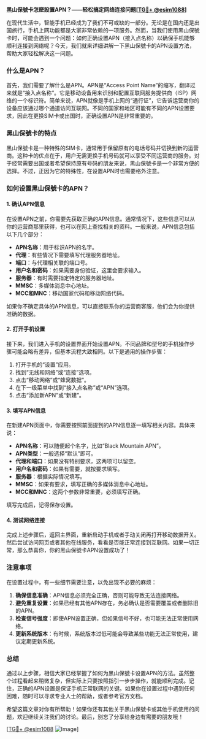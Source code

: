 **黑山保號卡怎麽設置APN？——轻松搞定网络连接问题[[TG💪+ @esim1088](https://t.me/s/esim1088)]**

在现代生活中，智能手机已经成为了我们不可或缺的一部分。无论是在国内还是出国旅行，手机上网功能都是大家非常依赖的一项服务。然而，当我们使用黑山保號卡时，可能会遇到一个问题：如何正确设置APN（接入点名称）以确保手机能够顺利连接到网络呢？今天，我们就来详细讲解一下黑山保號卡的APN设置方法，帮助大家轻松解决这一问题。

### 什么是APN？

首先，我们需要了解什么是APN。APN是“Access Point Name”的缩写，翻译过来就是“接入点名称”。它是移动设备用来识别和配置互联网服务提供商（ISP）网络的一个标识符。简单来说，APN就像是手机上网的“通行证”，它告诉运营商你的设备应该通过哪个通道访问互联网。不同的国家和地区可能有不同的APN设置要求，因此在更换SIM卡或出国时，正确设置APN是非常重要的。

### 黑山保號卡的特点

黑山保號卡是一种特殊的SIM卡，通常用于保留原有的电话号码并切换到新的运营商。这种卡的优点在于，用户无需更换手机号码就可以享受不同运营商的服务。对于经常需要出国或者希望保持原有号码的朋友来说，黑山保號卡是一个非常方便的选择。不过，正因为它的特殊性，在设置APN时也需要格外注意。

### 如何设置黑山保號卡的APN？

#### 1. 确认APN信息

在设置APN之前，你需要先获取正确的APN信息。通常情况下，这些信息可以从你的运营商那里获得，也可以在网上查找相关的资料。一般来说，APN信息包括以下几个部分：

- **APN名称**：用于标识APN的名字。
- **代理**：有些情况下需要填写代理服务器地址。
- **端口**：与代理相关联的端口号。
- **用户名和密码**：如果需要身份验证，这里会要求输入。
- **服务器**：有时需要指定特定的服务器地址。
- **MMSC**：多媒体消息中心地址。
- **MCC和MNC**：移动国家代码和移动网络代码。

如果你不确定具体的APN信息，可以直接联系你的运营商客服，他们会为你提供准确的数据。

#### 2. 打开手机设置

接下来，我们进入手机的设置界面开始设置APN。不同品牌和型号的手机操作步骤可能会略有差异，但基本流程大致相同。以下是通用的操作步骤：

1. 打开手机的“设置”应用。
2. 找到“无线和网络”或“连接”选项。
3. 点击“移动网络”或“蜂窝数据”。
4. 在下一级菜单中找到“接入点名称”或“APN”选项。
5. 点击“添加新APN”或“新建”。

#### 3. 填写APN信息

在新建APN页面中，你需要按照前面提到的APN信息逐一填写相关内容。具体来说：

- **APN名称**：可以随便起个名字，比如“Black Mountain APN”。
- **APN类型**：一般选择“默认”即可。
- **代理和端口**：如果没有特别要求，这两项可以留空。
- **用户名和密码**：如果有需要，就按要求填写。
- **服务器**：根据实际情况填写。
- **MMSC**：如果有要求，填写正确的多媒体消息中心地址。
- **MCC和MNC**：这两个参数非常重要，必须填写正确。

填写完成后，记得保存设置。

#### 4. 测试网络连接

完成上述步骤后，返回主界面，重新启动手机或者手动关闭再打开移动数据开关。然后尝试访问网页或者其他在线服务，看看是否能正常连接到互联网。如果一切正常，那么恭喜你，你的黑山保號卡APN设置成功了！

### 注意事项

在设置过程中，有一些细节需要注意，以免出现不必要的麻烦：

1. **确保信息准确**：APN信息必须完全正确，否则可能导致无法连接网络。
2. **避免重复设置**：如果已经有其他APN存在，务必确认是否需要覆盖或者删除旧的APN。
3. **检查信号强度**：即使APN设置正确，但如果信号不好，也可能无法正常使用网络。
4. **更新系统版本**：有时候，系统版本过低可能会导致某些功能无法正常使用，建议定期更新系统。

### 总结

通过以上步骤，相信大家已经掌握了如何为黑山保號卡设置APN的方法。虽然整个过程看起来稍微复杂，但实际上只要按照指引一步步操作，就能顺利完成。记住，正确的APN设置是保证手机正常联网的关键。如果你在设置过程中遇到任何困难，随时可以寻求专业人士的帮助，或者参考官方文档。

希望这篇文章对你有所帮助！如果你还有其他关于黑山保號卡或其他手机使用的问题，欢迎继续关注我们的讨论。最后，别忘了分享给身边有需要的朋友哦！

[[TG💪+ @esim1088](https://t.me/s/esim1088) ![Image](https://i.postimg.cc/4NQfJmqS/Snipaste-2025-05-13-00-14-12.png)]